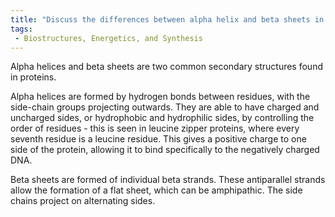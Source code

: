 ```yaml
---
title: "Discuss the differences between alpha helix and beta sheets in protein secondary structure."
tags:
 - Biostructures, Energetics, and Synthesis
---
```

Alpha helices and beta sheets are two common secondary structures found in proteins. 

Alpha helices are formed by hydrogen bonds between residues, with the side-chain groups projecting outwards. They are able to have charged and uncharged sides, or hydrophobic and hydrophilic sides, by controlling the order of residues - this is seen in leucine zipper proteins, where every seventh residue is a leucine residue. This gives a positive charge to one side of the protein, allowing it to bind specifically to the negatively charged DNA. 

Beta sheets are formed of individual beta strands. These antiparallel strands allow the formation of a flat sheet, which can be amphipathic. The side chains project on alternating sides. 
